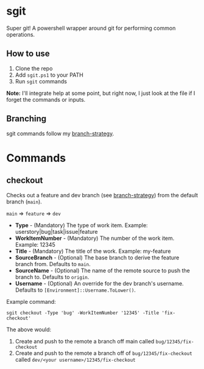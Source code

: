 # sgit

Super git! A powershell wrapper around git for performing common operations.

## How to use

1. Clone the repo
1. Add `sgit.ps1` to your PATH
1. Run `sgit` commands

**Note:** I'll integrate help at some point, but right now, I just look at the file if I forget the commands or inputs.

## Branching

sgit commands follow my [branch-strategy](https://aka.ms/davidknise/branch-strategy).

# Commands

## checkout

Checks out a feature and dev branch (see [branch-strategy](https://aka.ms/davidknise/branch-strategy)) from the default branch (`main`).

`main` => `feature` => `dev`

* **Type** - (Mandatory) The type of work item. Example: userstory|bug|task|issue|feature
* **WorkItemNumber** - (Mandatory) The number of the work item. Example: 12345
* **Title** - (Mandatory) The title of the work. Example: my-feature
* **SourceBranch** - (Optional) The base branch to derive the feature branch from. Defaults to `main`.
* **SourceName** - (Optional) The name of the remote source to push the branch to. Defaults to `origin`.
* **Username** - (Optional) An override for the dev branch's username. Defaults to `[Environment]::Username.ToLower()`.

Example command:
```
sgit checkout -Type 'bug' -WorkItemNumber '12345' -Title 'fix-checkout'
```

The above would:
1. Create and push to the remote a branch off main called `bug/12345/fix-checkout`
1. Create and push to the remote a branch off of `bug/12345/fix-checkout` called `dev/<your username>/12345/fix-checkout`
